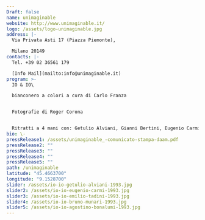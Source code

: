 ```yaml
---
Draft: false
name: unimaginable
website: http://www.unimaginable.it/
logo: /assets/logo-unimaginable.jpg
address: |-
  Via Privata Asti 17 (Piazza Piemonte),

  Milano 20149
contacts: |-
  Tel. +39 02 36561 179

  [Info Mail](mailto:info@unimaginable.it)
program: >-
  IO & IO\

  bianconero a colori a cura di Carlo Franza


  Fotografie di Roger Corona


  Ritratti a 4 mani con: Getulio Alviani, Gianni Bertini, Eugenio Carmi, Lucio del Pezzo, Franco Grignani, Ignazio Moncada, Bruno Munari, Tullio Pericoli, Arnaldo Pomodoro, Emilio Tadini, Luigi Veronesi, Agostino Bonalumi
bio: \-
pressRelease1: /assets/unimaginable_-comunicato-stampa-daam.pdf
pressRelease2: ""
pressRelease3: ""
pressRelease4: ""
pressRelease5: ""
path: /unimaginable
latitude: "45.4663700"
longitude: "9.1528700"
slider: /assets/io-io-getulio-alviani-1993.jpg
slider2: /assets/io-io-eugenio-carmi-1993.jpg
slider3: /assets/io-io-emilio-tadini-1993.jpg
slider4: /assets/io-io-bruno-munari-1993.jpg
slider5: /assets/io-io-agostino-bonalumi-1993.jpg
---
```

